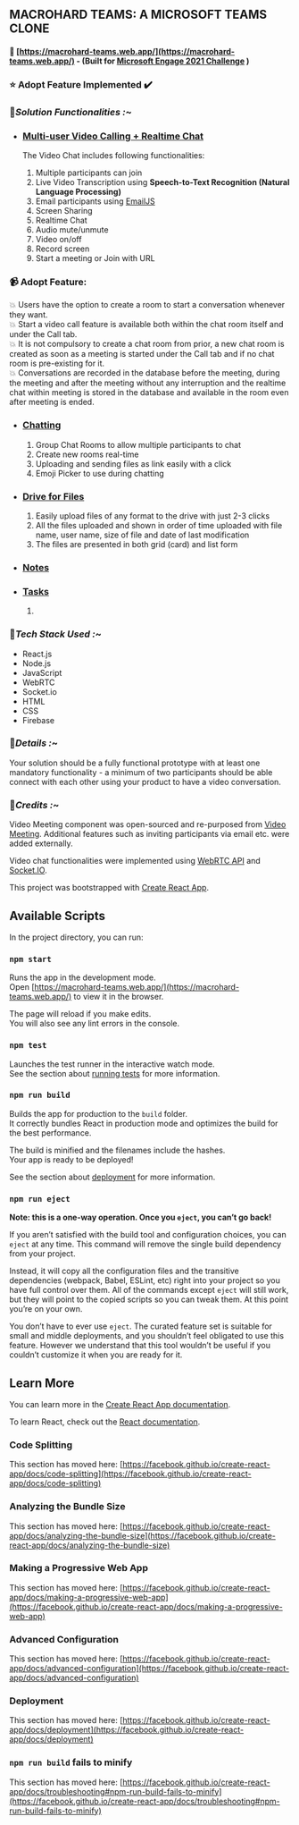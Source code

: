 ## MACROHARD TEAMS: A MICROSOFT TEAMS CLONE 
#### :link: [https://macrohard-teams.web.app/](https://macrohard-teams.web.app/) - (Built for [Microsoft Engage 2021 Challenge](https://microsoft.acehacker.com/engage2021/?mc_cid=a82d11f2ad&mc_eid=89874c26af) )


 ###  :star: Adopt Feature Implemented :heavy_check_mark:

 ### :rocket:*Solution Functionalities :~*
 
* ### <ins>Multi-user Video Calling + Realtime Chat</ins> 
  The Video Chat includes following functionalities:

  1. Multiple participants can join
  2. Live Video Transcription using **Speech-to-Text Recognition (Natural Language Processing)** 
  3. Email participants using [EmailJS](https://www.emailjs.com/)
  4. Screen Sharing
  5. Realtime Chat              
  6. Audio mute/unmute
  7. Video on/off
  8. Record screen
  9. Start a meeting or Join with URL

 ### :video_camera: Adopt Feature:
:boom: Users have the option to create a room to start a conversation whenever they want.\
:boom: Start a video call feature is available both within the chat room itself and under the Call tab.\
:boom: It is not compulsory to create a chat room from prior, a new chat room is created as soon as a meeting is started under the Call tab and if no chat room is pre-existing for it.\
:boom: Conversations are recorded in the database before the meeting, during the meeting and after the meeting without any interruption and the realtime chat within meeting is stored in the database and available in the room even after meeting is ended.


* ### <ins>Chatting</ins> 
  1. Group Chat Rooms to allow multiple participants to chat
  2. Create new rooms real-time
  3. Uploading and sending files as link easily with a click
  4. Emoji Picker to use during chatting
  
* ### <ins>Drive for Files</ins> 
  1. Easily upload files of any format to the drive with just 2-3 clicks
  2. All the files uploaded and shown in order of time uploaded with file name, user name, size of file and date of last modification
  3. The files are presented in both grid (card) and list form


* ### <ins>Notes</ins> 

* ### <ins>Tasks</ins> 
  1. 
 
 ### :rocket:*Tech Stack Used :*~
- React.js
- Node.js
- JavaScript
- WebRTC
- Socket.io
- HTML
- CSS
- Firebase

 ### :rocket:*Details :*~
Your solution should be a fully functional prototype with at least one mandatory functionality - a minimum of two participants should be able connect with each other using your product to have a video conversation.

 ### :rocket:*Credits :*~
Video Meeting component was open-sourced and re-purposed from [Video Meeting](https://github.com/0x5eba/Video-Meeting). Additional features such as inviting participants via email etc. were added externally.

Video chat functionalities were implemented using [WebRTC API](https://webrtc.org/) and [Socket.IO](https://socket.io/).

This project was bootstrapped with [Create React App](https://github.com/facebook/create-react-app).

## Available Scripts

In the project directory, you can run:

### `npm start`

Runs the app in the development mode.\
Open [https://macrohard-teams.web.app/](https://macrohard-teams.web.app/) to view it in the browser.

The page will reload if you make edits.\
You will also see any lint errors in the console.

### `npm test`

Launches the test runner in the interactive watch mode.\
See the section about [running tests](https://facebook.github.io/create-react-app/docs/running-tests) for more information.

### `npm run build`

Builds the app for production to the `build` folder.\
It correctly bundles React in production mode and optimizes the build for the best performance.

The build is minified and the filenames include the hashes.\
Your app is ready to be deployed!

See the section about [deployment](https://facebook.github.io/create-react-app/docs/deployment) for more information.

### `npm run eject`

**Note: this is a one-way operation. Once you `eject`, you can’t go back!**

If you aren’t satisfied with the build tool and configuration choices, you can `eject` at any time. This command will remove the single build dependency from your project.

Instead, it will copy all the configuration files and the transitive dependencies (webpack, Babel, ESLint, etc) right into your project so you have full control over them. All of the commands except `eject` will still work, but they will point to the copied scripts so you can tweak them. At this point you’re on your own.

You don’t have to ever use `eject`. The curated feature set is suitable for small and middle deployments, and you shouldn’t feel obligated to use this feature. However we understand that this tool wouldn’t be useful if you couldn’t customize it when you are ready for it.

## Learn More

You can learn more in the [Create React App documentation](https://facebook.github.io/create-react-app/docs/getting-started).

To learn React, check out the [React documentation](https://reactjs.org/).

### Code Splitting

This section has moved here: [https://facebook.github.io/create-react-app/docs/code-splitting](https://facebook.github.io/create-react-app/docs/code-splitting)

### Analyzing the Bundle Size

This section has moved here: [https://facebook.github.io/create-react-app/docs/analyzing-the-bundle-size](https://facebook.github.io/create-react-app/docs/analyzing-the-bundle-size)

### Making a Progressive Web App

This section has moved here: [https://facebook.github.io/create-react-app/docs/making-a-progressive-web-app](https://facebook.github.io/create-react-app/docs/making-a-progressive-web-app)

### Advanced Configuration

This section has moved here: [https://facebook.github.io/create-react-app/docs/advanced-configuration](https://facebook.github.io/create-react-app/docs/advanced-configuration)

### Deployment

This section has moved here: [https://facebook.github.io/create-react-app/docs/deployment](https://facebook.github.io/create-react-app/docs/deployment)

### `npm run build` fails to minify

This section has moved here: [https://facebook.github.io/create-react-app/docs/troubleshooting#npm-run-build-fails-to-minify](https://facebook.github.io/create-react-app/docs/troubleshooting#npm-run-build-fails-to-minify)


